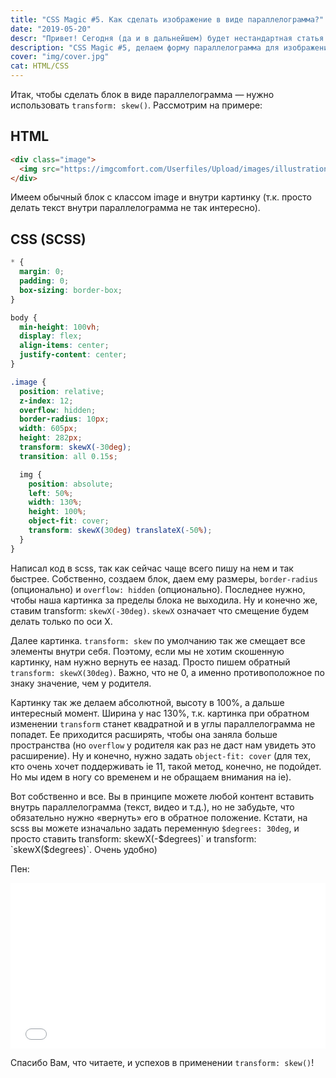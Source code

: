 ```yaml
---
title: "CSS Magic #5. Как сделать изображение в виде параллелограмма?"
date: "2019-05-20"
descr: "Привет! Сегодня (да и в дальнейшем) будет нестандартная статья по CSS Magic. Сегодня не будет супер крутых эффектов по наведению и прочего. Просто рассмотрим одну из замечательных возможностей css transform. Поехали!"
description: "CSS Magic #5, делаем форму параллелограмма для изображения"
cover: "img/cover.jpg"
cat: HTML/CSS
---
```


Итак, чтобы сделать блок в виде параллелограмма — нужно использовать `transform: skew()`. Рассмотрим на примере:

## HTML

``` html
<div class="image">
  <img src="https://imgcomfort.com/Userfiles/Upload/images/illustration-geiranger.jpg" alt="">
</div>
```

Имеем обычный блок с классом image и внутри картинку (т.к. просто делать текст внутри параллелограмма не так интересно).

## CSS (SCSS)

``` scss
* {
  margin: 0;
  padding: 0;
  box-sizing: border-box;
}

body {
  min-height: 100vh;
  display: flex;
  align-items: center;
  justify-content: center;
}

.image {
  position: relative;
  z-index: 12;
  overflow: hidden;
  border-radius: 10px;
  width: 605px;
  height: 282px;
  transform: skewX(-30deg);
  transition: all 0.15s;

  img {
    position: absolute;
    left: 50%;
    width: 130%;
    height: 100%;
    object-fit: cover;
    transform: skewX(30deg) translateX(-50%);
  }
}
```

Написал код в scss, так как сейчас чаще всего пишу на нем и так быстрее. Собственно, создаем блок, даем ему размеры, `border-radius` (опционально) и `overflow: hidden` (опционально). Последнее нужно, чтобы наша картинка за пределы блока не выходила. Ну и конечно же, ставим transform: `skewX(-30deg)`. `skewX` означает что смещение будем делать только по оси X.

Далее картинка. `transform: skew` по умолчанию так же смещает все элементы внутри себя. Поэтому, если мы не хотим скошенную картинку, нам нужно вернуть ее назад. Просто пишем обратный `transform: skewX(30deg)`. Важно, что не 0, а именно противоположное по знаку значение, чем у родителя.

Картинку так же делаем абсолютной, высоту в 100%, а дальше интересный момент. Ширина у нас 130%, т.к. картинка при обратном изменении `transform` станет квадратной и в углы параллелограмма не попадет. Ее приходится расширять, чтобы она заняла больше пространства (но `overflow` у родителя как раз не даст нам увидеть это расширение). Ну и конечно, нужно задать `object-fit: cover` (для тех, кто очень хочет поддерживать ie 11, такой метод, конечно, не подойдет. Но мы идем в ногу со временем и не обращаем внимания на ie).

Вот собственно и все. Вы в принципе можете любой контент вставить внутрь параллелограмма (текст, видео и т.д.), но не забудьте, что обязательно нужно «вернуть» его в обратное положение. Кстати, на scss вы можете изначально задать переменную `$degrees: 30deg`, и просто ставить transform: skewX(-$degrees)` и transform: `skewX($degrees)`. Очень удобно)

Пен:

<iframe height="265" style="width: 100%;" scrolling="no" title="skew-ed block" src="//codepen.io/MaxGraph/embed/Xwaaze/?height=265&amp;theme-id=0&amp;default-tab=css,result" frameborder="no" allowtransparency="true" allowfullscreen="true">See the Pen <a href='https://codepen.io/MaxGraph/pen/Xwaaze/'>skew-ed block</a> by Maksim (<a href='https://codepen.io/MaxGraph'>@MaxGraph</a>) on <a href='https://codepen.io'>CodePen</a>. </iframe>


Спасибо Вам, что читаете, и успехов в применении `transform: skew()`!
